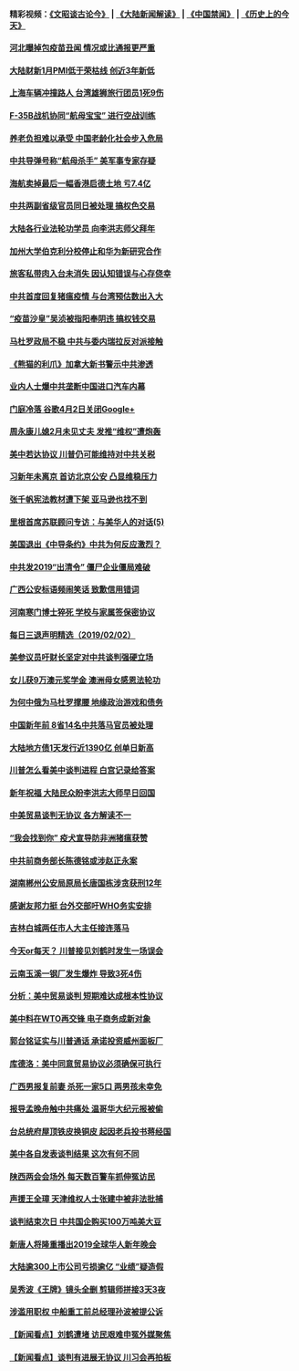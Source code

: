 #### 精彩视频：[《文昭谈古论今》](https://github.com/gfw-breaker/wenzhao) | [《大陆新闻解读》](https://github.com/gfw-breaker/ntdtv-comedy) | [《中国禁闻》](https://github.com/gfw-breaker/ntdtv-news) | [《历史上的今天》](https://github.com/gfw-breaker/today-in-history) 


#### [河北曝掉包疫苗丑闻 情况或比通报更严重](../pages/nsc413/n11021237.md?t=02031526) 

#### [大陆财新1月PMI低于荣枯线 创近3年新低](../pages/nsc413/n11021470.md?t=02031526) 

#### [上海车辆冲撞路人 台湾雄狮旅行团员1死9伤](../pages/nsc413/n11021754.md?t=02031526) 

#### [F-35B战机协同“航母宝宝” 进行空战训练](../pages/nsc413/n11020866.md?t=02031526) 

#### [养老负担难以承受 中国老龄化社会步入危局](../pages/nsc413/n11021290.md?t=02031526) 

#### [中共导弹号称“航母杀手” 美军事专家存疑](../pages/nsc413/n11021488.md?t=02031526) 

#### [海航卖掉最后一幅香港启德土地 亏7.4亿](../pages/nsc413/n11021084.md?t=02031526) 

#### [中共两副省级官员同日被处理 搞权色交易](../pages/nsc413/n11021019.md?t=02031526) 

#### [大陆各行业法轮功学员 向李洪志师父拜年](../pages/nsc413/n11017796.md?t=02031526) 

#### [加州大学伯克利分校停止和华为新研究合作](../pages/nsc413/n11021086.md?t=02031526) 

#### [旅客私带肉入台未消失 因认知错误与心存侥幸](../pages/nsc413/n11021054.md?t=02031526) 

#### [中共首度回复猪瘟疫情 与台湾预估数出入大](../pages/nsc413/n11021023.md?t=02031526) 

#### [“疫苗沙皇”吴浈被指阳奉阴违 搞权钱交易](../pages/nsc413/n11019815.md?t=02031526) 

#### [马杜罗政局不稳 中共与委内瑞拉反对派接触](../pages/nsc413/n11020719.md?t=02031526) 

#### [《熊猫的利爪》加拿大新书警示中共渗透](../pages/nsc413/n11020739.md?t=02031526) 

#### [业内人士爆中共垄断中国进口汽车内幕](../pages/nsc413/n11020830.md?t=02031526) 

#### [门庭冷落 谷歌4月2日关闭Google+](../pages/nsc413/n11020806.md?t=02031526) 

#### [周永康儿媳2月未见丈夫 发推“维权”遭炮轰](../pages/nsc413/n11020801.md?t=02031526) 

#### [美中若达协议 川普仍可能维持对中共关税](../pages/nsc413/n11020625.md?t=02031526) 

#### [习新年未离京 首访北京公安 凸显维稳压力](../pages/nsc413/n11020486.md?t=02031526) 

#### [张千帆宪法教材遭下架 亚马逊也找不到](../pages/nsc413/n11020619.md?t=02031526) 

#### [里根首席苏联顾问专访：与美华人的对话(5)](../pages/nsc413/n10968703.md?t=02031526) 

#### [美国退出《中导条约》中共为何反应激烈？](../pages/nsc413/n11020569.md?t=02031526) 

#### [中共发2019“出清令” 僵尸企业僵局难破](../pages/nsc413/n11019329.md?t=02031526) 

#### [广西公安标语频闹笑话 致歉信用错词](../pages/nsc413/n11020438.md?t=02031526) 

#### [河南寒门博士猝死 学校与家属签保密协议](../pages/nsc413/n11020395.md?t=02031526) 

#### [每日三退声明精选（2019/02/02）](../pages/nsc413/n11020479.md?t=02031526) 

#### [美参议员吁财长坚定对中共谈判强硬立场](../pages/nsc413/n11020440.md?t=02031526) 

#### [女儿获9万澳元奖学金 澳洲母女感恩法轮功](../pages/nsc413/n10997952.md?t=02031526) 

#### [为何中俄为马杜罗撑腰 地缘政治游戏和债务](../pages/nsc413/n11018692.md?t=02031526) 

#### [中国新年前 8省14名中共落马官员被处理](../pages/nsc413/n11019542.md?t=02031526) 

#### [大陆地方债1天发行近1390亿 创单日新高](../pages/nsc413/n11019766.md?t=02031526) 

#### [川普怎么看美中谈判进程 白宫记录给答案](../pages/nsc413/n11019682.md?t=02031526) 

#### [新年祝福 大陆民众盼李洪志大师早日回国](../pages/nsc413/n11017722.md?t=02031526) 

#### [中美贸易谈判无协议 各方解读不一](../pages/nsc413/n11019942.md?t=02031526) 

#### [“我会找到你” 疫犬宣导防非洲猪瘟获赞](../pages/nsc413/n11019874.md?t=02031526) 

#### [中共前商务部长陈德铭或涉赵正永案](../pages/nsc413/n11019841.md?t=02031526) 

#### [湖南郴州公安局原局长唐国栋涉贪获刑12年](../pages/nsc413/n11019821.md?t=02031526) 

#### [感谢友邦力挺 台外交部吁WHO务实安排](../pages/nsc413/n11019777.md?t=02031526) 

#### [吉林白城两任市人大主任接连落马](../pages/nsc413/n11019787.md?t=02031526) 

#### [今天or每天？ 川普接见刘鹤时发生一场误会](../pages/nsc413/n11019602.md?t=02031526) 

#### [云南玉溪一钢厂发生爆炸 导致3死4伤](../pages/nsc413/n11019587.md?t=02031526) 

#### [分析：美中贸易谈判 短期难达成根本性协议](../pages/nsc413/n11019322.md?t=02031526) 

#### [美中料在WTO再交锋 电子商务成新对象](../pages/nsc413/n11018959.md?t=02031526) 

#### [郭台铭证实与川普通话 承诺投资威州面板厂](../pages/nsc413/n11019491.md?t=02031526) 

#### [库德洛：美中同意贸易协议必须确保可执行](../pages/nsc413/n11019036.md?t=02031526) 

#### [广西男报复前妻 杀死一家5口 两男孩未幸免](../pages/nsc413/n11019449.md?t=02031526) 

#### [报导孟晚舟触中共痛处 温哥华大纪元报被偷](../pages/nsc413/n11019232.md?t=02031526) 

#### [台总统府屋顶铁皮换铜皮 起因老兵投书蒋经国](../pages/nsc413/n11019420.md?t=02031526) 

#### [美中各自发表谈判结果 这次有何不同](../pages/nsc413/n11019114.md?t=02031526) 

#### [陕西两会会场外 每天数百警车抓伸冤访民](../pages/nsc413/n11017593.md?t=02031526) 

#### [声援王全璋 天津维权人士张建中被非法批捕](../pages/nsc413/n11019356.md?t=02031526) 

#### [谈判结束次日 中共国企购买100万吨美大豆](../pages/nsc413/n11019167.md?t=02031526) 

#### [新唐人将隆重播出2019全球华人新年晚会](../pages/nsc413/n11016043.md?t=02031526) 

#### [大陆逾300上市公司亏损逾亿 “业绩”疑造假](../pages/nsc413/n11018923.md?t=02031526) 

#### [吴秀波《王牌》镜头全删 剪辑师拼接3天3夜](../pages/nsc413/n11018575.md?t=02031526) 

#### [涉滥用职权 中船重工前总经理孙波被提公诉](../pages/nsc413/n11018912.md?t=02031526) 

#### [【新闻看点】刘鹤遭堵 访民艰难申冤外媒聚焦](../pages/nsc413/n11018716.md?t=02031526) 

#### [【新闻看点】谈判有进展无协议 川习会再拍板](../pages/nsc413/n11018718.md?t=02031526) 

